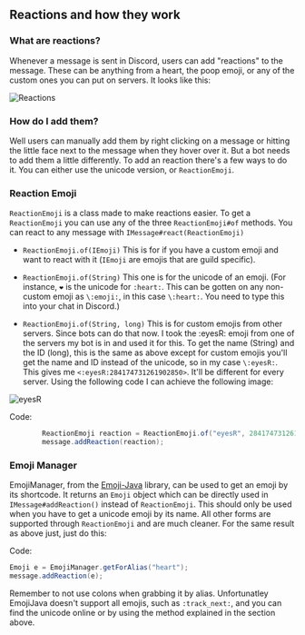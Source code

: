 ## Reactions and how they work

### What are reactions?

Whenever a message is sent in Discord, users can add "reactions" to the message. These can be anything from a heart, the poop emoji, or any of the custom ones you can put on servers. It looks like this: 

![Reactions](https://i.imgur.com/Bh0bOLq.png)

### How do I add them?

Well users can manually add them by right clicking on a message or hitting the little face next to the message when they hover over it. But a bot needs to add them a little differently. To add an reaction there's a few ways to do it. You can either use the unicode version, or `ReactionEmoji`.


### Reaction Emoji

`ReactionEmoji` is a class made to make reactions easier. To get a `ReactionEmoji` you can use any of the three `ReactionEmoji#of` methods. You can react to any message with `IMessage#react(ReactionEmoji)`

- `ReactionEmoji.of(IEmoji)`
This is for if you have a custom emoji and want to react with it (`IEmoji` are emojis that are guild specific).

- `ReactionEmoji.of(String)`
This one is for the unicode of an emoji. (For instance, `❤` is the unicode for `:heart:`. This can be gotten on any non-custom emoji as `\:emoji:`, in this case `\:heart:`. You need to type this into your chat in Discord.)

- `ReactionEmoji.of(String, long)`
This is for custom emojis from other servers. Since bots can do that now. I took the :eyesR: emoji from one of the servers my bot is in and used it for this. To get the name (String) and the ID (long), this is the same as above except for custom emojis you'll get the name and ID instead of the unicode, so in my case `\:eyesR:`. This gives me `<:eyesR:284174731261902850>`. It'll be different for every server. Using the following code I can achieve the following image:

![eyesR](https://i.imgur.com/A9HkAo5.gif)

Code:
```java
        ReactionEmoji reaction = ReactionEmoji.of("eyesR", 284174731261902850L);
        message.addReaction(reaction);
```


### Emoji Manager

EmojiManager, from the [Emoji-Java](https://github.com/vdurmont/emoji-java) library, can be used to get an emoji by its shortcode. It returns an `Emoji` object which can be directly used in `IMessage#addReaction()` instead of `ReactionEmoji`. This should only be used when you have to get a unicode emoji by its name. All other forms are supported through `ReactionEmoji` and are much cleaner. For the same result as above just, just do this:

Code:
```java
Emoji e = EmojiManager.getForAlias("heart");
message.addReaction(e);
```

Remember to not use colons when grabbing it by alias. Unfortunatley EmojiJava doesn't support all emojis, such as `:track_next:`, and you can find the unicode online or by using the method explained in the section above.


